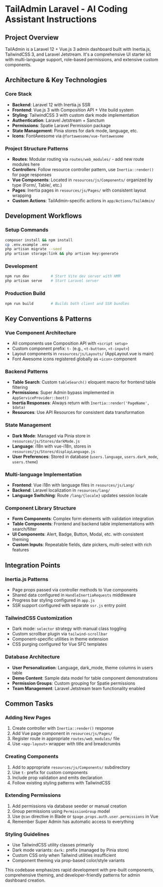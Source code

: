 # TailAdmin Laravel - AI Coding Assistant Instructions

## Project Overview
TailAdmin is a Laravel 12 + Vue.js 3 admin dashboard built with Inertia.js, TailwindCSS 3, and Laravel Jetstream. It's a comprehensive UI starter kit with multi-language support, role-based permissions, and extensive custom components.

## Architecture & Key Technologies

### Core Stack
- **Backend**: Laravel 12 with Inertia.js SSR
- **Frontend**: Vue.js 3 with Composition API + Vite build system
- **Styling**: TailwindCSS 3 with custom dark mode implementation
- **Authentication**: Laravel Jetstream + Sanctum
- **Permissions**: Spatie Laravel Permission package
- **State Management**: Pinia stores for dark mode, language, etc.
- **Icons**: FontAwesome via `@fortawesome/vue-fontawesome`

### Project Structure Patterns
- **Routes**: Modular routing via `routes/web_modules/` - add new route modules here
- **Controllers**: Follow resource controller pattern, use `Inertia::render()` for page responses
- **Vue Components**: Located in `resources/js/Components/` organized by type (Form/, Table/, etc.)
- **Pages**: Inertia pages in `resources/js/Pages/` with consistent layout wrapping
- **Custom Actions**: TailAdmin-specific actions in `app/Actions/TailAdmin/`

## Development Workflows

### Setup Commands
```bash
composer install && npm install
cp .env.example .env
php artisan migrate --seed
php artisan storage:link && php artisan key:generate
```

### Development
```bash
npm run dev          # Start Vite dev server with HMR
php artisan serve    # Start Laravel server
```

### Production Build
```bash
npm run build        # Builds both client and SSR bundles
```

## Key Conventions & Patterns

### Vue Component Architecture
- All components use Composition API with `<script setup>`
- Custom component prefix: `t-` (e.g., `<t-button>`, `<t-input>`)
- Layout components in `resources/js/Layouts/` (AppLayout.vue is main)
- Font Awesome icons registered globally as `<icon>` component

### Backend Patterns
- **Table Search**: Custom `tableSearch()` eloquent macro for frontend table filtering
- **Permissions**: Super Admin bypass implemented in `AppServiceProvider::boot()`
- **Inertia Responses**: Always return with `Inertia::render('PageName', $data)`
- **Resources**: Use API Resources for consistent data transformation

### State Management
- **Dark Mode**: Managed via Pinia store in `resources/js/Stores/darkMode.js`
- **Language**: i18n with vue-i18n, stores in `resources/js/Stores/displayLanguage.js`
- **User Preferences**: Stored in database (`users.language`, `users.dark_mode`, `users.theme`)

### Multi-language Implementation
- **Frontend**: Vue i18n with language files in `resources/js/Lang/`
- **Backend**: Laravel localization in `resources/lang/`
- **Language Switching**: Route `/lang/{locale}` updates session locale

### Component Library Structure
- **Form Components**: Complex form elements with validation integration
- **Table Components**: Frontend and backend table implementations with search/filter
- **UI Components**: Alert, Badge, Button, Modal, etc. with consistent theming
- **Custom Inputs**: Repeatable fields, date pickers, multi-select with rich features

## Integration Points

### Inertia.js Patterns
- Page props passed via controller methods to Vue components
- Shared data configured in `HandleInertiaRequests` middleware
- Progress bar styling configured in `app.js`
- SSR support configured with separate `ssr.js` entry point

### TailwindCSS Customization
- Dark mode: `selector` strategy with manual class toggling
- Custom scrollbar plugin via `tailwind-scrollbar`
- Component-specific utilities in theme extension
- CSS purging configured for Vue SFC templates

### Database Architecture
- **User Personalization**: Language, dark_mode, theme columns in users table
- **Demo Content**: Sample data model for table component demonstrations
- **Permission Groups**: Custom grouping for Spatie permissions
- **Team Management**: Laravel Jetstream team functionality enabled

## Common Tasks

### Adding New Pages
1. Create controller with `Inertia::render()` response
2. Add Vue page component in `resources/js/Pages/`
3. Register route in appropriate `routes/web_modules/` file
4. Use `<app-layout>` wrapper with title and breadcrumbs

### Creating Components
1. Add to appropriate `resources/js/Components/` subdirectory
2. Use `t-` prefix for custom components
3. Include prop validation and emits declaration
4. Follow existing styling patterns with TailwindCSS

### Extending Permissions
1. Add permissions via database seeder or manual creation
2. Group permissions using `PermissionGroup` model
3. Use `@can` directive in Blade or `$page.props.auth.user.permissions` in Vue
4. Remember Super Admin has automatic access to everything

### Styling Guidelines
- Use TailwindCSS utility classes primarily
- Dark mode variants: `dark:` prefix (managed by Pinia store)
- Custom CSS only when Tailwind utilities insufficient
- Component theming via prop-based color/style variants

This codebase emphasizes rapid development with pre-built components, comprehensive theming, and developer-friendly patterns for admin dashboard creation.
